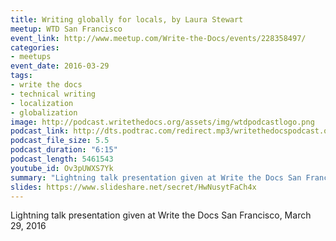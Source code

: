```yaml
---
title: Writing globally for locals, by Laura Stewart
meetup: WTD San Francisco
event_link: http://www.meetup.com/Write-the-Docs/events/228358497/
categories: 
- meetups
event_date: 2016-03-29
tags:
- write the docs
- technical writing
- localization
- globalization
image: http://podcast.writethedocs.org/assets/img/wtdpodcastlogo.png
podcast_link: http://dts.podtrac.com/redirect.mp3/writethedocspodcast.org/writing-globally-for-locals-laura-stewart.mp3
podcast_file_size: 5.5
podcast_duration: "6:15"
podcast_length: 5461543
youtube_id: Ov3pUWXS7Yk
summary: "Lightning talk presentation given at Write the Docs San Francisco, March 29, 2016"
slides: https://www.slideshare.net/secret/HwNusytFaCh4x
---
```


Lightning talk presentation given at Write the Docs San Francisco, March 29, 2016








